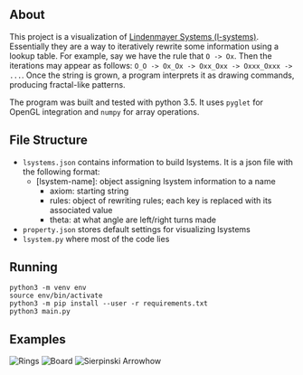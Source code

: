 ## About
This project is a visualization of [Lindenmayer Systems (l-systems)](http://paulbourke.net/fractals/lsys/). Essentially they are a way to iteratively rewrite some information using a lookup table. For example, say we have the rule that `O -> Ox`. Then the iterations may appear as follows: `O_O -> Ox_Ox -> Oxx_Oxx -> Oxxx_Oxxx -> ...`. Once the string is grown, a program interprets it as drawing commands, producing fractal-like patterns.

The program was built and tested with python 3.5. It uses `pyglet` for OpenGL integration and `numpy` for array operations.

## File Structure
- `lsystems.json` contains information to build lsystems. It is a json file with the following format:
    - [lsystem-name]: object assigning lsystem information to a name
        - axiom: starting string
        - rules: object of rewriting rules; each key is replaced with its associated value
        - theta: at what angle are left/right turns made
- `property.json` stores default settings for visualizing lsystems
- `lsystem.py` where most of the code lies

## Running
```
python3 -m venv env
source env/bin/activate
python3 -m pip install --user -r requirements.txt
python3 main.py
```

## Examples
![Rings](/assets/l-system-1.gif)
![Board](/assets/l-system-2.gif)
![Sierpinski Arrowhow](/assets/l-system-3.gif)
